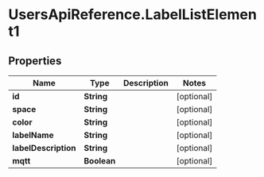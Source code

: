 # UsersApiReference.LabelListElement1

## Properties

Name | Type | Description | Notes
------------ | ------------- | ------------- | -------------
**id** | **String** |  | [optional] 
**space** | **String** |  | [optional] 
**color** | **String** |  | [optional] 
**labelName** | **String** |  | [optional] 
**labelDescription** | **String** |  | [optional] 
**mqtt** | **Boolean** |  | [optional] 


